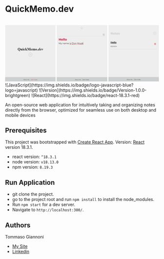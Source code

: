 # QuickMemo.dev
<br/>
<img src="https://github.com/tommasogiannoni/quickmemo.dev/blob/master/src/assets/img-screen.png"></h2>
<br/>
![JavaScript](https://img.shields.io/badge/logo-javascript-blue?logo=javascript) ![Version](https://img.shields.io/badge/Version-1.0.0-brightgreen) ![React](https://img.shields.io/badge/react-18.3.1-red)

An open-source web application for intuitively taking and organizing notes directly from the browser,
optimized for seamless use on both desktop and mobile devices

## Prerequisites
This project was bootstrapped with [Create React App](https://github.com/facebook/create-react-app).
Version: [React](https://react.dev/) version 18.3.1.

- react version: `^18.3.1`
- node version: `v18.13.0`
- npm version: `8.19.3`

## Run Application

- git clone the project.
- go to the project root and run `npm install` to install the node_modules.
- Run `npm start` for a dev server. 
- Navigate to `http://localhost:300/`.

## Authors
Tommaso Giannoni

- [My Site](https://www.tommasogiannoni.com)
- [Linkedin](https://www.linkedin.com/in/tommasogiannoni)